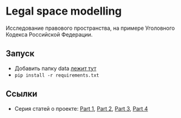 # Legal space modelling

Исследование правового пространства, на примере Уголовного Кодекса Российской Федерации.

## Запуск
- Добавить папку data [лежит тут](https://yadi.sk/d/HqYglosk4Wnprw)
- `pip install -r requirements.txt`

## Ссылки
- Серия статей о проекте: [Part 1](https://heterarchica.wordpress.com/2018/04/05/legal-space-modelling-using-natural-language-understanding-%D0%B8%D0%B7%D1%83%D1%87%D0%B5%D0%BD%D0%B8%D0%B5-%D0%BC%D0%B0%D1%82%D0%B5%D0%BC%D0%B0%D1%82%D0%B8%D1%87%D0%B5%D1%81%D0%BA%D0%BE%D0%B9/),
[Part 2](https://heterarchica.wordpress.com/2018/04/09/legal-space-modelling-using-natural-language-understanding-%D0%B8%D0%B7%D1%83%D1%87%D0%B5%D0%BD%D0%B8%D0%B5-%D0%BC%D0%B0%D1%82%D0%B5%D0%BC%D0%B0%D1%82%D0%B8%D1%87%D0%B5%D1%81%D0%BA%D0%BE/), [Part 3](https://heterarchica.wordpress.com/2018/04/13/legal-space-modelling-using-natural-language-understanding-%D0%B8%D0%B7%D1%83%D1%87%D0%B5%D0%BD%D0%B8%D0%B5-%D0%BC%D0%B0%D1%82%D0%B5%D0%BC%D0%B0%D1%82%D0%B8%D1%87%D0%B5%D1%81%D0%BA%D0%BE-2/), 
[Part 4](https://heterarchica.wordpress.com/2018/04/20/legal-space-modelling-using-natural-language-understanding-%D0%B8%D0%B7%D1%83%D1%87%D0%B5%D0%BD%D0%B8%D0%B5-%D0%BC%D0%B0%D1%82%D0%B5%D0%BC%D0%B0%D1%82%D0%B8%D1%87%D0%B5%D1%81%D0%BA%D0%BE-3/)
